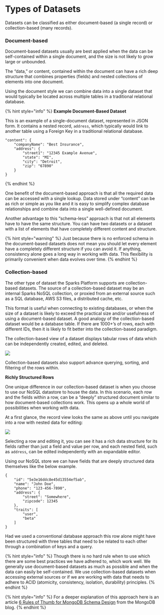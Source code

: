 # Types of Datasets

Datasets can be classified as either document-based \(a single record\) or collection-based \(many records\).

### Document-based

Document-based datasets usually are best applied when the data can be self-contained within a single document, and the size is not likely to grow large or unbounded.

The “data,” or content, contained within the document can have a rich deep structure that combines properties \(fields\) and nested collections of elements into one document.

Using the document style we can combine data into a single dataset that would typically be located across multiple tables in a traditional relational database.

{% hint style="info" %}
**Example Document-Based Dataset**

This is an example of a single-document dataset, represented in JSON form. It contains a nested record, `address`, which typically would link to another table using a Foreign Key in a traditional relational database.

```text
"content": {
    "companyName": "Best Insurance",
    "address": {
        "street1": "12345 Example Avenue",
        "state": "MI",
        "city": "Detroit",
        "zip": "67890"
    }
}
```
{% endhint %}

One benefit of the document-based approach is that all the required data can be accessed with a single lookup. Data stored under “content” can be as rich or simple as you like and it is easy to simplify complex database relationships and combine data into a single well-defined document.

Another advantage to this “schema-less” approach is that not all elements have to have the same structure. You can have two datasets or a dataset with a list of elements that have completely different content and structure.

{% hint style="warning" %}
Just because there is no enforced schema in the document-based datasets does not mean you should let every element have a completely different structure if you can avoid it. If anything, consistency alone goes a long way in working with data. This flexibility is primarily convenient when data evolves over time.
{% endhint %}

### Collection-based

The other type of dataset the Sparks Platform supports are collection-based datasets. The source of a collection-based dataset may be an internal Sparks NoSQL collection, or proxied from an external source such as a SQL database, AWS S3 files, a distributed cache, etc. 

This format is useful when connecting to existing databases, or when the size of a dataset is likely to exceed the practical size and/or usefulness of using a document-based dataset. A good analogy of the collection-based dataset would be a database table. If there are 1000+’s of rows, each with different IDs, then it is likely to fit better into the collection-based paradigm.

The collection-based view of a dataset displays tabular rows of data which can be independently  created, edited, and deleted. 

![](https://lh6.googleusercontent.com/kMbhCsJTFXCABe9K3sFC2WDBXxmDYKkOWRDW2H_RmUSBgOFQoSeb73p-9fRDvlgRizRkBLEHLnBuGV_bdWXst72qBAva28hU3qDXxOu6ItBMlBCXEPoOHux8ZFH4Ub0QqqgD4e5i)

Collection-based datasets also support advance querying, sorting, and filtering of the rows within.

**Richly Structured Rows**

One unique difference in our collection-based dataset is when you choose to use our NoSQL datastore to house the data. In this scenario, each row and the fields within a row, can be a “deeply” structured document similar to how document-based collections work. This opens up a whole world of possibilities when working with data.

At a first glance, the record view looks the same as above until you navigate into a row with nested data for editing:

![](https://lh6.googleusercontent.com/lzOCYAJXjluiKhI9P1CGNX4GP4vYS9dTmqRxHbRHZ0OmLr5yBI_aDV5WUijVnrrmmPOETOjjcni7VqUKUvQaGslg5QFadlR0Pd25TTe8kOHYegR4wHiUD-chiLNyE5In6HD1BE89)

Selecting a row and editing it, you can see it has a rich data structure for its fields rather than just a field and value per row, and each nested field, such as `address`, can be edited independently with an expandable editor.

Using our NoSQL store we can have fields that are deeply structured data themselves like the below example.

```text
{
    "id": "5e3e16ddc8e45d13554ef5ab",
    "name": "John Doe",
    "phone": "123-456-7890",
    "address": {
        "street": "Somewhere",
        "zipcode": 12345
    },
    "traits": [
        "user",
        "beta"
    ]
}
```

Had we used a conventional database approach this row alone might have been structured with three tables that need to be related to each other through a combination of keys and a query.

{% hint style="info" %}
Though there is no hard rule when to use which there are some best practices we have adhered to, which work well. We generally use document-based datasets as much as possible and when the data can easily be self-contained. We use collection-based datasets when accessing external sources or if we are working with data that needs to adhere to ACID \(atomicity, consistency, isolation, durability\) principles.
{% endhint %}

{% hint style="info" %}
For a deeper explanation of this approach here is an article [6 Rules of Thumb for MongoDB Schema Design](https://www.mongodb.com/blog/post/6-rules-of-thumb-for-mongodb-schema-design-part-1) from the MongoDB blog.
{% endhint %}

